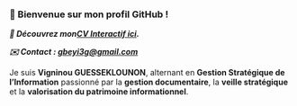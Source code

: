  ### 👋 Bienvenue sur mon profil GitHub !
 
 ***📄 Découvrez mon[CV Interactif ici](https://gaisguel.github.io/designinfo25/).***

 ***✉️ Contact : gbeyi3g@gmail.com***


Je suis **Vigninou GUESSEKLOUNON**, alternant en **Gestion Stratégique de l’Information** passionné par la **gestion documentaire**, la **veille stratégique** et la **valorisation du patrimoine informationnel**.

 


